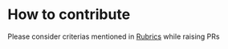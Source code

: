 # How to contribute

Please consider criterias mentioned in [Rubrics](https://review.udacity.com/#!/rubrics/918/view) while raising PRs
